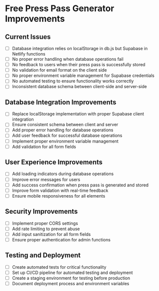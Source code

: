 # Free Press Pass Generator Improvements

## Current Issues
- [ ] Database integration relies on localStorage in db.js but Supabase in Netlify functions
- [ ] No proper error handling when database operations fail
- [ ] No feedback to users when their press pass is successfully stored
- [ ] No validation for email format on the client side
- [ ] No proper environment variable management for Supabase credentials
- [ ] No automated testing to ensure functionality works correctly
- [ ] Inconsistent database schema between client-side and server-side

## Database Integration Improvements
- [ ] Replace localStorage implementation with proper Supabase client integration
- [ ] Ensure consistent schema between client and server
- [ ] Add proper error handling for database operations
- [ ] Add user feedback for successful database operations
- [ ] Implement proper environment variable management
- [ ] Add validation for all form fields

## User Experience Improvements
- [ ] Add loading indicators during database operations
- [ ] Improve error messages for users
- [ ] Add success confirmation when press pass is generated and stored
- [ ] Improve form validation with real-time feedback
- [ ] Ensure mobile responsiveness for all elements

## Security Improvements
- [ ] Implement proper CORS settings
- [ ] Add rate limiting to prevent abuse
- [ ] Add input sanitization for all form fields
- [ ] Ensure proper authentication for admin functions

## Testing and Deployment
- [ ] Create automated tests for critical functionality
- [ ] Set up CI/CD pipeline for automated testing and deployment
- [ ] Create a staging environment for testing before production
- [ ] Document deployment process and environment variables